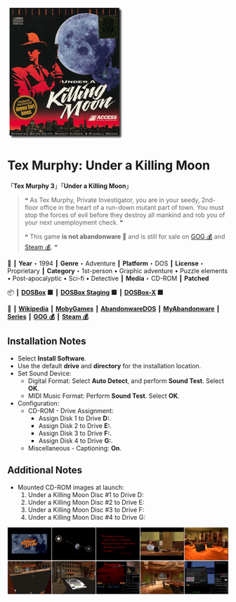 ![](Thumbnail.png "application-thumbnail")

# Tex Murphy: Under a Killing Moon

「**Tex Murphy 3**」「**Under a Killing Moon**」

> ❝ As Tex Murphy, Private Investigator, you are in your seedy, 2nd-floor office in the heart of a run-down mutant part of town. You must stop the forces of evil before they destroy all mankind and rob you of your next unemployment check. ❞
>
> ❝ This game **is not abandonware 🚫** and is still for sale on [GOG 💰](https://www.gog.com/en/game/tex_murphy_under_a_killing_moon) and [Steam 💰](https://store.steampowered.com/app/302350/Tex_Murphy_Under_a_Killing_Moon/). ❞
>

📌 ┃ **Year** ‣ 1994 ┃ **Genre** ‣ Adventure ┃ **Platform** ‣ DOS ┃ **License** ‣ Proprietary ┃ **Category** ‣ 1st-person • Graphic adventure • Puzzle elements • Post-apocalyptic • Sci-fi • Detective ┃ **Media** ‣ CD-ROM ┃ **Patched** 

📦 ┃ **[DOSBox](https://www.dosbox.com/) 🟩** ┃ **[DOSBox Staging](https://dosbox-staging.github.io/) 🟩** ┃ **[DOSBox-X](https://dosbox-x.com/) 🟩** 

📎 ┃ **[Wikipedia](https://en.wikipedia.org/wiki/Under_a_Killing_Moon)** ┃ **[MobyGames](https://www.mobygames.com/game/850/under-a-killing-moon/)** ┃ **[AbandonwareDOS](https://www.abandonwaredos.com/abandonware-game.php?abandonware=Tex+Murphy%3A+Under+a+Killing+Moon&gid=2874)** ┃ **[MyAbandonware](https://www.myabandonware.com/game/under-a-killing-moon-crg)** ┃ **[Series](https://en.wikipedia.org/wiki/Tex_Murphy)** ┃ **[GOG 💰](https://www.gog.com/en/game/tex_murphy_under_a_killing_moon)** ┃ **[Steam 💰](https://store.steampowered.com/app/302350/Tex_Murphy_Under_a_Killing_Moon/)** 

## Installation Notes
- Select **Install Software**.
- Use the default **drive** and **directory** for the installation location.
- Set Sound Device:
  - Digital Format: Select **Auto Detect**, and perform **Sound Test**. Select **OK**.
  - MIDI Music Format: Perform **Sound Test**. Select **OK**.
- Configuration:
  - CD-ROM - Drive Assignment:
    - Assign Disk 1 to Drive **D:**.
    - Assign Disk 2 to Drive **E:**.
    - Assign Disk 3 to Drive **F:**.
    - Assign Disk 4 to Drive **G:**.
  - Miscellaneous - Captioning: **On**.

## Additional Notes
- Mounted CD-ROM images at launch:
  1. Under a Killing Moon Disc #1 to Drive D:
  2. Under a Killing Moon Disc #2 to Drive E:
  3. Under a Killing Moon Disc #3 to Drive F:
  4. Under a Killing Moon Disc #4 to Drive G:

![](Montage.png "Tex Murphy: Under a Killing Moon")

